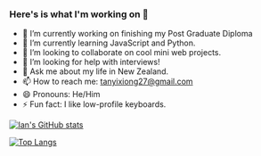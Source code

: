 ### Here's is what I'm working on 👋

- 🔭 I’m currently working on finishing my Post Graduate Diploma
- 🌱 I’m currently learning JavaScript and Python.
- 👯 I’m looking to collaborate on cool mini web projects.
- 🤔 I’m looking for help with interviews!
- 💬 Ask me about my life in New Zealand.
- 📫 How to reach me: tanyixiong27@gmail.com
- 😄 Pronouns: He/Him
- ⚡ Fun fact: I like low-profile keyboards.

 

[![Ian's GitHub stats](https://github-readme-stats.vercel.app/api?username=ianyxtan&show_icons=true&theme=gruvbox)](https://github.com/anuraghazra/github-readme-stats)

[![Top Langs](https://github-readme-stats.vercel.app/api/top-langs/?username=iantan&layout=compact)](https://github.com/anuraghazra/github-readme-stats)
